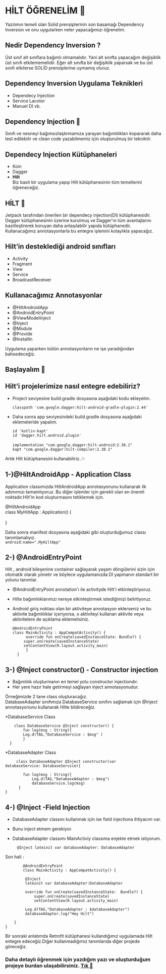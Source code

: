 # HİLT ÖĞRENELİM 🎉

 Yazılımın temeli olan Solid prensiplerinin son basamağı Dependency Inversion ve onu uygularken neler yapacağımızı öğrenelim.

## Nedir Dependency Inversion ? 
 Üst sınıf alt sınıflara bağımlı olmamalıdır. Yani alt sınıfta yapacağım değişiklik üst sınıfı etkilememelidir. Eğer alt sınıfta bir değişiklik yaparsak ve bu üst sınıfı etkilerse SOLİD prensiplerine uymamış oluruz. 

## Dependency Inversion Uygulama Teknikleri

- Dependecy Injection
- Service Lacotor
- Manuel DI vb.
  
## Dependency Injection 💊
Sınıfı ve nesneyi bağımsızlaştırmamıza yarayan bağımlılıkları kopararak daha test edilebilir ve clean code yazabilmemiz için oluşturulmuş bir tekniktir.

## Dependecy Injection Kütüphaneleri
- Koin
- Dagger
- <b>Hilt</b>
  <br>
Biz basit bir uygulama yapıp Hilt kütüphanesinin tüm temellerini öğreneceğiz.

## HİLT 🌙
Jetpack tarafından önerilen bir dependecy injection(DI) kütüphanesidir.
Dagger kütüphanesinin üzerine kurulmuş ve Dagger'ın tüm avantajlarını basitleştirerek koruyan daha anlaşılabilir yapıda kütüphanedir.<br>
Kullanacağımız annotasyonlarla bu entegre işlemini kolaylıkla yapacağız.

## Hilt’in desteklediği android sınıfları
- Activity
- Fragment
- View
- Service
- BroadcastReceiver
  
## Kullanacağımız Annotasyonlar 

- @HiltAndroidApp
- @AndroidEntryPoint
- @ViewModelInject
- @Inject
- @Module
- @Provide
- @InstallIn

Uygulama yaparken bütün annotasyonların ne işe yaradığından bahsedeceğiz.

## Başlayalım 🌈
## Hilt’i projelerimize nasıl entegre edebiliriz?

 * Project seviyesine build.gradle dosyasına aşağıdaki kodu ekleyelim.<br>
  
   `classpath 'com.google.dagger:hilt-android-gradle-plugin:2.44'`

  * Daha sonra app seviyesindeki build.gradle dosyasına aşağıdaki eklemeleride yapalım.<br> 
	
    `id 'kotlin-kapt'` <br>
    `id 'dagger.hilt.android.plugin'`<br>
     <br> 
       `implementation "com.google.dagger:hilt-android:2.38.1"`<br>
    `kapt "com.google.dagger:hilt-compiler:2.38.1" ` 

Artık Hilt kütüphanesini kullanabiliriz..✨  


## 1-)@HiltAndroidApp -  Application Class

Application classımızda HiltAndroidApp annotasyonunu kullanarak ilk adımımızı tamamlıyoruz. Bu diğer işlemler için gerekli olan en önemli noktadır.Hilt'in kod oluşturmasını tetiklemek için.

 @HiltAndroidApp<br>
class MyHiltApp : Application() {<br>
    <br>
 }<br>

 Daha sonra manifest dosyasına aşağıdaki gibi oluşturduğumuz classı tanımlamalıyız.<br>
 `android:name=".MyHiltApp"`

 ## 2-) @AndroidEntryPoint
 Hilt , android bileşenine container sağlayarak yaşam döngülerini sizin için otomatik olarak yönetir ve böylece uygulamanızda DI yapmanın standart bir yolunu tanımlar.

- @AndroidEntryPoint annotation'ı ile activityde Hilt'i etkinleştiriyoruz.<br>
- Hilte bağımlılıklarımızı nereye etkinleştirmek istediğimizi belirtiyoruz. <br>
- Android giriş noktası olan bir aktiviteye annotasyon  eklerseniz ve bu aktivite bağımlılıklar içeriyorsa, o aktiviteyi kullanan aktivite veya aktivitelere de açıklama eklemelisiniz.<br>

 

     
      @AndroidEntryPoint
      class MainActivity : AppCompatActivity() {
            override fun onCreate(savedInstanceState: Bundle?) {
           super.onCreate(savedInstanceState)
           setContentView(R.layout.activity_main)
            }
        }  


## 3-) @Inject constructor() - Constructor injection 

- Bağımlılık oluşturmanın en temel yolu constructor injectiondır.
- Her yere hazır hale getirmeyi sağlayan inject annotasyonudur.

Örneğimizde 2 tane class oluşturacağız.<br>
DatabaseAdapter sınıfımıza DatabaseService sınıfını sağlamak için @Inject annotasyonunu kullanarak Hilte bildireceğiz.


*DatabaseService Class<br>

        class DatabaseService @Inject constructor() {
            fun log(msg : String){
            Log.d(TAG,"DatabaseService : $msg" )
            }
      }



*DatabaseAdapter Class<br>
        
         class DatabaseAdapter @Inject constructor(var      databaseService: DatabaseService){

            fun log(msg : String){
                Log.d(TAG,"DatabaseAdapter : $msg")
                databaseService.log(msg)
          }
    }
  

## 4-) @Inject -Field Injection

- DatabaseAdapter classını kullanmak için ise field injectiona ihtiyacım var.
- Bunu inject etmem gerekiyor.

- DatabaseAdapter classımı MainActiviy classıma enjekte etmek istiyorum.

        @Inject lateinit var databaseAdapter: DatabaseAdapter



Son hali : 

            @AndroidEntryPoint
            class MainActivity : AppCompatActivity() {

             @Inject 
             lateinit var databaseAdapter:DatabaseAdapter

             override fun onCreate(savedInstanceState:  Bundle?) {
                 super.onCreate(savedInstanceState)
                 setContentView(R.layout.activity_main)

             Log.d(TAG,"DatabaseAdapter : $databaseAdapter")
             databaseAdapter.log("Hey Hilt")

        }
    }


Bir sonraki anlatımda Retrofit kütüphanesi kullandığımız uygulamada Hilt entegre edeceğiz.Diğer kullanmadığımız tanımlarıda diğer projede göreceğiz.
### Daha detaylı öğrenmek için yazdığım yazı ve oluşturduğum projeye burdan ulaşabilirsiniz. [Tık 🎈](https://github.com/isilsubasi08/BasicHiltExample/tree/main/RetrofitHiltExample) 


 





         

















  
  






